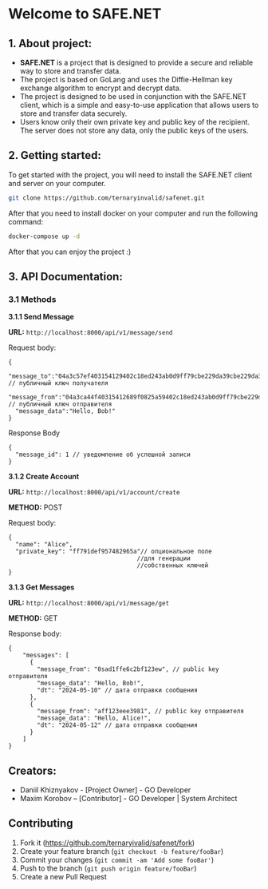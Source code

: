 # Welcome to SAFE.NET

## 1. About project:
* **SAFE.NET** is a project that is designed to provide a secure and reliable way to store and transfer data.
* The project is based on GoLang and uses the Diffie-Hellman key exchange algorithm to encrypt and decrypt data.
* The project is designed to be used in conjunction with the SAFE.NET client, which is a simple and easy-to-use application that allows users to store and transfer data securely.
* Users know only their own private key and public key of the recipient. The server does not store any data, only the public keys of the users.

## 2. Getting started:

To get started with the project, you will need to install the SAFE.NET client and server on your computer.
```sh
git clone https://github.com/ternaryinvalid/safenet.git
```

After that you need to install docker on your computer and run the following command:
```sh
docker-compose up -d
```

After that you can enjoy the project :)

## 3. API Documentation:

### 3.1 Methods

**3.1.1 Send Message**

**URL:**
    `http://localhost:8000/api/v1/message/send`

Request body:
```json5
{
  "message_to":"04a3c57ef403154129402c18ed243ab0d9ff79cbe229da39cbe229da308e079d965361ce2f3a771276f8e04692710dd393ef4b659784093ef4b6597840be2e2ac2a1", // публичный ключ получателя
  "message_from":"04a3ca44f40315412689f0825a59402c18ed243ab0d9ff79cbe229da308e079d965361ce2f3a771276f8e04692710dd393ef4b6597840be2e28781e18ae5f1aca5", // публичный ключ отправителя
  "message_data":"Hello, Bob!"
}
```

Response Body
```json5
{
  "message_id": 1 // уведомление об успешной записи
}
```

**3.1.2 Create Account**

**URL:**
`http://localhost:8000/api/v1/account/create`

**METHOD:** POST

Request body:
```json5
{
  "name": "Alice",
  "private_key": "ff791def957482965a"// опциональное поле 
                                    //для генерации 
                                    //собственных ключей
}
```

**3.1.3 Get Messages**

**URL:**
    `http://localhost:8000/api/v1/message/get`

**METHOD:** GET

Response body:
```json5
{
    "messages": [
      {
        "message_from": "0sad1ffe6c2bf123ew", // public key отправителя
        "message_data": "Hello, Bob!", 
        "dt": "2024-05-10" // дата отправки сообщения
      },
      {
        "message_from": "aff123eee3981", // public key отправителя
        "message_data": "Hello, Alice!",
        "dt": "2024-05-12" // дата отправки сообщения
      }
    ]
}
```

## Creators:

* Daniil Khiznyakov - [Project Owner] - GO Developer
* Maxim Korobov – [Contributor] - GO Developer | System Architect

## Contributing

1. Fork it (<https://github.com/ternaryivalid/safenet/fork>)
2. Create your feature branch (`git checkout -b feature/fooBar`)
3. Commit your changes (`git commit -am 'Add some fooBar'`)
4. Push to the branch (`git push origin feature/fooBar`)
5. Create a new Pull Request